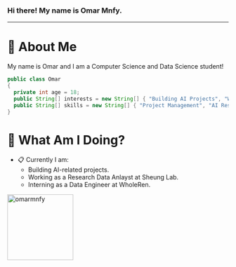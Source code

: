 ### Hi there! My name is Omar Mnfy.
-----
# :postbox: About Me
My name is Omar and I am a Computer Science and Data Science student!

```java
public class Omar
{
  private int age = 18;
  public String[] interests = new String[] { "Building AI Projects", "Writing Stories", "Networking and Mentorship" };
  public String[] skills = new String[] { "Project Management", "AI Research", "Data Analystics", "Data Visualization" };
}
```

# :round_pushpin: What Am I Doing?
- :clipboard: Currently I am:
  - Building AI-related projects.
  - Working as a Research Data Anlayst at Sheung Lab.
  - Interning as a Data Engineer at WholeRen.
  

<img align="left" height="150em" src="https://github-readme-stats.vercel.app/api/top-langs/?username=omarmnfy&layout=compact&theme=" alt=omarmnfy />
